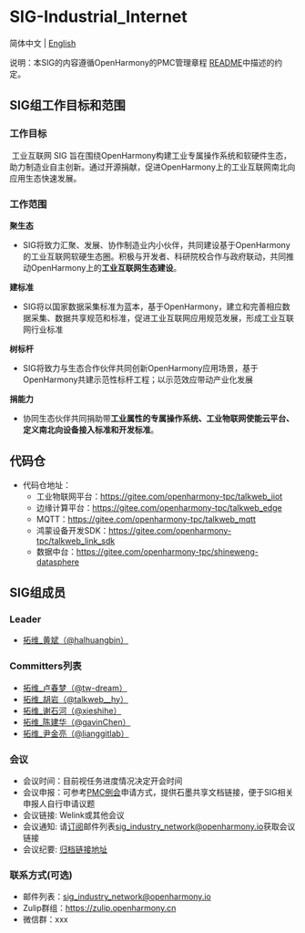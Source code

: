 # SIG-Industrial_Internet
简体中文 | [English](./sig_industrial_internet.md)

说明：本SIG的内容遵循OpenHarmony的PMC管理章程 [README](/zh/pmc.md)中描述的约定。

## SIG组工作目标和范围

### 工作目标
​       工业互联网 SIG 旨在围绕OpenHarmony构建工业专属操作系统和软硬件生态，助力制造业自主创新。通过开源捐献，促进OpenHarmony上的工业互联网南北向应用生态快速发展。

### 工作范围
**聚生态**

*  SIG将致力汇聚、发展、协作制造业内小伙伴，共同建设基于OpenHarmony的工业互联网软硬生态圈。积极与开发者、科研院校合作与政府联动，共同推动OpenHarmony上的**工业互联网生态建设**。

**建标准**

* SIG将以国家数据采集标准为蓝本，基于OpenHarmony，建立和完善相应数据采集、数据共享规范和标准，促进工业互联网应用规范发展，形成工业互联网行业标准

**树标杆**

* SIG将致力与生态合作伙伴共同创新OpenHarmony应用场景，基于OpenHarmony共建示范性标杆工程；以示范效应带动产业化发展

**捐能力**

* 协同生态伙伴共同捐助带**工业属性的专属操作系统、工业物联网使能云平台、定义南北向设备接入标准和开发标准**。

## 代码仓
* 代码仓地址：
  - 工业物联网平台：https://gitee.com/openharmony-tpc/talkweb_iiot
  - 边缘计算平台：https://gitee.com/openharmony-tpc/talkweb_edge
  - MQTT：https://gitee.com/openharmony-tpc/talkweb_mqtt
  - 鸿蒙设备开发SDK：https://gitee.com/openharmony-tpc/talkweb_link_sdk
  - 数据中台：https://gitee.com/openharmony-tpc/shineweng-datasphere

## SIG组成员

### Leader
- [拓维_黄斌（@halhuangbin）](https://gitee.com/halhuangbin)   

### Committers列表
- [拓维_卢春梦（@tw-dream）](https://gitee.com/tw-dream)
- [拓维_胡岩（@talkweb__hy）](https://gitee.com/talkweb__hy)
- [拓维_谢石河（@xieshihe）](https://gitee.com/xieshihe)  
- [拓维_陈建华（@gavinChen）](https://gitee.com/gavin1234)   
- [拓维_尹金亮（@lianggitlab）](https://gitee.com/lianggitlab)


### 会议
 - 会议时间：目前视任务进度情况决定开会时间
 - 会议申报：可参考[PMC例会](https://gitee.com/dongjinguang/community/blob/master/zh/pmc.md#pmc%E4%BC%9A%E8%AE%AE%E9%93%BE%E6%8E%A5)申请方式，提供石墨共享文档链接，便于SIG相关申报人自行申请议题
 - 会议链接: Welink或其他会议
 - 会议通知: 请[订阅](https://lists.openatom.io/postorius/lists/sig_industry_network.openharmony.io/)邮件列表[sig_industry_network@openharmony.io](https://lists.openatom.io/postorius/lists/sig_industry_network.openharmony.io/)获取会议链接
 - 会议纪要: [归档链接地址](https://gitee.com/openharmony-sig/sig-content/tree/master/industrial_internet/meetings)

### 联系方式(可选)

- 邮件列表：[sig_industry_network@openharmony.io](https://lists.openatom.io/postorius/lists/sig_industry_network.openharmony.io/)
- Zulip群组：https://zulip.openharmony.cn
- 微信群：xxx
